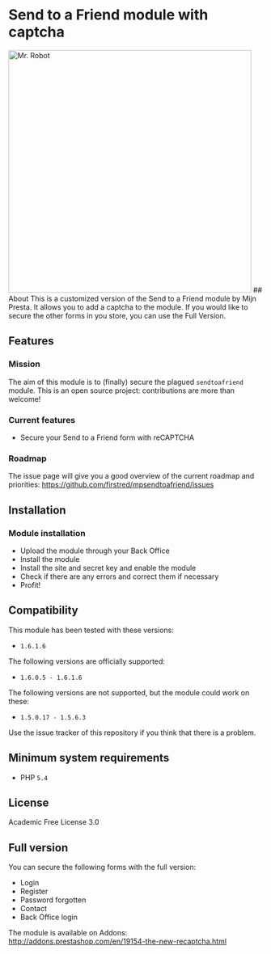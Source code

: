 # Send to a Friend module with captcha 
<img src="http://img-9gag-fun.9cache.com/photo/aPWZR0V_700b_v1.jpg" alt="Mr. Robot" width="480">
## About
This is a customized version of the Send to a Friend module by Mijn Presta. It allows you to add a captcha to the module. If you would like to secure the other forms in you store, you can use the Full Version.

## Features
### Mission
The aim of this module is to (finally) secure the plagued `sendtoafriend` module.
This is an open source project: contributions are more than welcome!

### Current features
- Secure your Send to a Friend form with reCAPTCHA

### Roadmap
The issue page will give you a good overview of the current roadmap and priorities:
https://github.com/firstred/mpsendtoafriend/issues

## Installation
### Module installation
- Upload the module through your Back Office
- Install the module
- Install the site and secret key and enable the module
- Check if there are any errors and correct them if necessary
- Profit!

## Compatibility
This module has been tested with these versions:  
- `1.6.1.6`

The following versions are officially supported:
- `1.6.0.5 - 1.6.1.6`

The following versions are not supported, but the module could work on these:
- `1.5.0.17 - 1.5.6.3`

Use the issue tracker of this repository if you think that there is a problem.

## Minimum system requirements
- PHP `5.4`

## License
Academic Free License 3.0

## Full version
You can secure the following forms with the full version:
- Login
- Register
- Password forgotten
- Contact
- Back Office login

The module is available on Addons: http://addons.prestashop.com/en/19154-the-new-recaptcha.html
